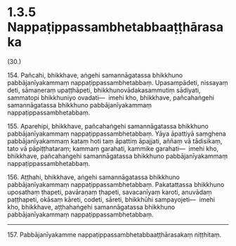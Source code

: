 # 1.3.5 Nappaṭippassambhetabbaaṭṭhārasaka

(30.)

154\. Pañcahi, bhikkhave, aṅgehi samannāgatassa bhikkhuno pabbājanīyakammaṃ nappaṭippassambhetabbaṃ. Upasampādeti, nissayaṃ deti, sāmaṇeraṃ upaṭṭhāpeti, bhikkhunovādakasammutiṃ sādiyati, sammatopi bhikkhuniyo ovadati—  imehi kho, bhikkhave, pañcahaṅgehi samannāgatassa bhikkhuno pabbājanīyakammaṃ nappaṭippassambhetabbaṃ.

155\. Aparehipi, bhikkhave, pañcahaṅgehi samannāgatassa bhikkhuno pabbājanīyakammaṃ nappaṭippassambhetabbaṃ. Yāya āpattiyā saṃghena pabbājanīyakammaṃ kataṃ hoti taṃ āpattiṃ āpajjati, aññaṃ vā tādisikaṃ, tato vā pāpiṭṭhataraṃ; kammaṃ garahati, kammike garahati—  imehi kho, bhikkhave, pañcahaṅgehi samannāgatassa bhikkhuno pabbājanīyakammaṃ nappaṭippassambhetabbaṃ.

156\. Aṭṭhahi, bhikkhave, aṅgehi samannāgatassa bhikkhuno pabbājanīyakammaṃ nappaṭippassambhetabbaṃ. Pakatattassa bhikkhuno uposathaṃ ṭhapeti, pavāraṇaṃ ṭhapeti, savacanīyaṃ karoti, anuvādaṃ paṭṭhapeti, okāsaṃ kāreti, codeti, sāreti, bhikkhūhi sampayojeti—  imehi kho, bhikkhave, aṭṭhahaṅgehi samannāgatassa bhikkhuno pabbājanīyakammaṃ nappaṭippassambhetabbaṃ.

---

157\. Pabbājanīyakamme nappaṭippassambhetabbaaṭṭhārasakaṃ niṭṭhitaṃ.
